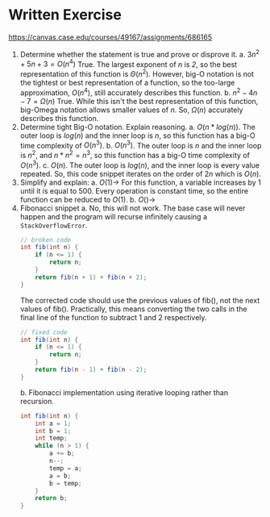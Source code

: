 # Written Exercise

https://canvas.case.edu/courses/49167/assignments/686165

1. Determine whether the statement is true and prove or disprove it.
    a. $3n^2+5n+3=O(n^4)$
        True. The largest exponent of *n* is *2*, so the best representation of this function is $\Theta(n^2)$. However, big-O notation is not the tightest or best representation of a function, so the too-large approximation, $O(n^4)$, still accurately describes this function.
    b. $n^2-4n-7=\Omega(n)$
		True. While this isn't the best representation of this function, big-Omega notation allows smaller values of $n$. So, $\Omega(n)$ accurately describes this function.
2. Determine tight Big-O notation. Explain reasoning.
	a. $O(n*log(n))$. The outer loop is $log(n)$ and the inner loop is $n$, so this function has a big-O time complexity of $O(n^3)$.
	b. $O(n^3)$. The outer loop is $n$ and the inner loop is $n^2$, and $n*n^2=n^3$, so this function has a big-O time complexity of $O(n^3)$.
	c. $O(n)$. The outer loop is $log(n)$, and the inner loop is every value repeated. So, this code snippet iterates on the order of $2n$ which is $O(n)$.
3. Simplify and explain:
	a. $O(1)\to$ For this function, a variable increases by $1$ until it is equal to $500$. Every operation is constant time, so the entire function can be reduced to $O(1)$.
	b. $O()\to$
4. Fibonacci snippet
	a. No, this will not work. The base case will never happen and the program will recurse infinitely causing a `StackOverflowError`.
	```java
	// broken code
	int fib(int n) {
		if (n <= 1) {
			return n;
		}
		return fib(n + 1) + fib(n + 2);
	}
	```
	The corrected code should use the previous values of fib(), not the next values of fib(). Practically, this means converting the two calls in the final line of the function to subtract $1$ and $2$ respectively.
	```java
	// fixed code
	int fib(int n) {
		if (n <= 1) {
			return n;
		}
		return fib(n - 1) + fib(n - 2);
	}
	```
	b. Fibonacci implementation using iterative looping rather than recursion.
	```java
	int fib(int n) {
		int a = 1;
		int b = 1;
		int temp;
		while (n > 1) {
			a += b;
			n--;
			temp = a;
			a = b;
			b = temp;
		}
		return b;
	}
	```
